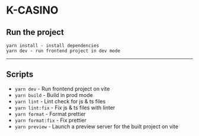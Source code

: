 # K-CASINO

## Run the project

```
yarn install - install dependencies
yarn dev - run frontend project in dev mode
```

---

## Scripts

- `yarn dev` - Run frontend project on vite
- `yarn build` - Build in prod mode
- `yarn lint` - Lint check for js & ts files
- `yarn lint:fix` - Fix js & ts files with linter
- `yarn format` - Format prettier
- `yarn format:fix` - Fix prettier
- `yarn preview` - Launch a preview server for the built project on vite
